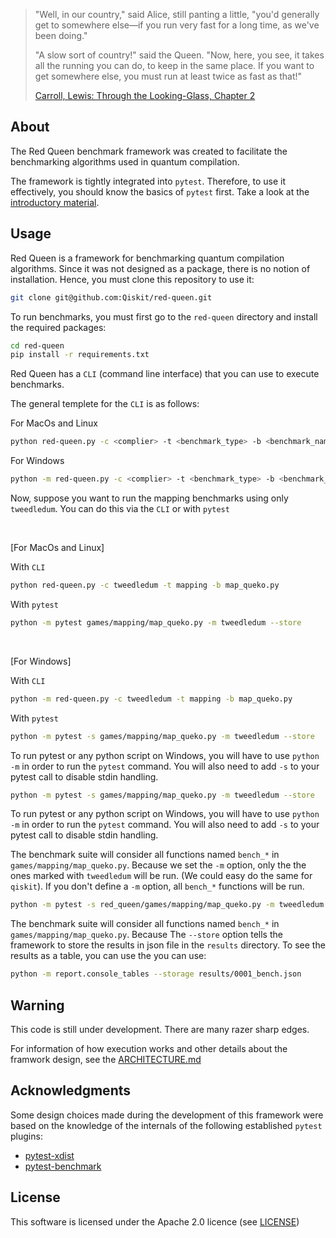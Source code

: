 > "Well, in our country," said Alice, still panting a little, "you'd generally
> get to somewhere else—if you run very fast for a long time, as we've been
> doing."
>
> "A slow sort of country!" said the Queen. "Now, here, you see, it takes all
> the running you can do, to keep in the same place. If you want to get
> somewhere else, you must run at least twice as fast as that!"
>
> [Carroll, Lewis: Through the Looking-Glass, Chapter 2](
    https://www.gutenberg.org/files/12/12-h/12-h.htm)

## About

The Red Queen benchmark framework was created to facilitate the benchmarking
algorithms used in quantum compilation.

The framework is tightly integrated into `pytest`.  Therefore, to use it
effectively, you should know the basics of `pytest` first. Take a look at the
[introductory material](https://docs.pytest.org/en/latest/getting-started.html).

## Usage

Red Queen is a framework for benchmarking quantum compilation algorithms. Since
it was not designed as a package, there is no notion of installation. Hence, you
must clone this repository to use it:

```bash
git clone git@github.com:Qiskit/red-queen.git
```

To run benchmarks, you must first go to the `red-queen` directory and install
the required packages:

```bash
cd red-queen
pip install -r requirements.txt
```

Red Queen has a `CLI` (command line interface) that you can use to execute benchmarks.

The general templete for the `CLI` is as follows:

For MacOs and Linux

```bash
python red-queen.py -c <complier> -t <benchmark_type> -b <benchmark_name>
```

For Windows

```bash
python -m red-queen.py -c <complier> -t <benchmark_type> -b <benchmark_name>
```

Now, suppose you want to run the mapping benchmarks using only `tweedledum`.
You can do this via the `CLI` or with `pytest`

<br>

[For MacOs and Linux]

With `CLI`

```bash
python red-queen.py -c tweedledum -t mapping -b map_queko.py
```

With `pytest`

```bash
python -m pytest games/mapping/map_queko.py -m tweedledum --store
```

<br>

[For Windows]

With `CLI`

```bash
python -m red-queen.py -c tweedledum -t mapping -b map_queko.py
```

With `pytest`

```bash
python -m pytest -s games/mapping/map_queko.py -m tweedledum --store
```

To run pytest or any python script on Windows, you will have to use `python -m` in order to run the
`pytest` command. You will also need to add `-s` to your pytest call to disable
stdin handling.

```bash
python -m pytest -s games/mapping/map_queko.py -m tweedledum --store
```

To run pytest or any python script on Windows, you will have to use `python -m` in order to run the
`pytest` command. You will also need to add `-s` to your pytest call to disable
stdin handling.

The benchmark suite will consider all functions named `bench_*` in
`games/mapping/map_queko.py`. Because we set the `-m` option, only the the ones
marked with `tweedledum` will be run. (We could easy do the same for `qiskit`).
If you don't define a `-m` option, all `bench_*` functions will be run.


```bash
python -m pytest -s red_queen/games/mapping/map_queko.py -m tweedledum --store
```

The benchmark suite will consider all functions named `bench_*` in
`games/mapping/map_queko.py`. Because
The `--store` option tells the framework to store the results in json file in
the `results` directory. To see the results as a table, you can use the you can
use:

```bash
python -m report.console_tables --storage results/0001_bench.json
```

## Warning

This code is still under development. There are many razer sharp edges.

For information of how execution works and other details about the framwork
design, see the [ARCHITECTURE.md](ARCHITECTURE.md)

## Acknowledgments

Some design choices made during the development of this framework were based
on the knowledge of the internals of the following established `pytest` plugins:

* [pytest-xdist](https://github.com/pytest-dev/pytest-xdist)
* [pytest-benchmark](https://github.com/ionelmc/pytest-benchmark)

## License

This software is licensed under the Apache 2.0 licence (see
[LICENSE](https://github.com/Qiskit/red-queen/blob/main/LICENSE))
